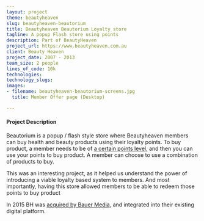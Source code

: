 ```yaml
---
layout: project
theme: beautyheaven
slug: beautyheaven-beautorium
title: Beautyheaven Beautorium Loyalty store
tagline: A popup Flash store using points
description: Part of BeautyHeaven
project_url: https://www.beautyheaven.com.au
client: Beauty Heaven
project_date: 2007 - 2013
team_size: 2 people
lines_of_code: 10k
technologies:
technology_slugs:
images:
- filename: beautyheaven-beautorium-screens.jpg
  title: Member Offer page (Desktop)

---
```

#### Project Description

Beautorium is a popup / flash style store where  Beautyheaven members can buy health and beauty products using their loyalty points. To buy product, a member needs to be of [a certain points level,](/portfolio/beautyheaven/) and then you can use your points to buy product. A member can choose to use a combination of products to buy.

This was an interesting project, as it helped us understand the power of introducing a viable loyalty based system to members. And most importantly, having this store allowed members to be able to redeem those points to buy product

In 2015 BH was [acquired by Bauer Media](http://www.bauer-media.com.au/discover/press/announcements/2015/03/bauer-media-acquires-leading-digital-beauty-business-the-beautyheaven-group/), and integrated into their existing digital platform.
